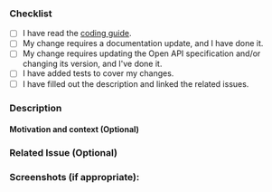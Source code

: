 ### Checklist

- [ ] I have read the [coding guide](https://github.com/ethersphere/bee/blob/master/CODING.md).
- [ ] My change requires a documentation update, and I have done it.
- [ ] My change requires updating the Open API specification and/or changing its version, and I've done it.
- [ ] I have added tests to cover my changes.
- [ ] I have filled out the description and linked the related issues.

### Description
<!--Please include a summary of the change and which issue is fixed. -->

#### Motivation and context (Optional)
<!--Please include relevant motivation and context.-->

### Related Issue (Optional)
<!-- List any dependencies that are required for this change.-->

### Screenshots (if appropriate):
